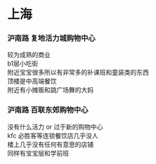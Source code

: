 # 上海

### 沪南路 复地活力城购物中心

较为成熟的商业  
b1层小吃街  
附近宝宝很多所以有非常多的补课班和童装类的东西  
顶楼是中高端餐饮  
附近有小摊贩和跳广场舞的大妈

### 沪南路 百联东郊购物中心

没有什么活力 or 过于新的购物中心  
kfc 必胜客等连锁餐饮店几乎没人  
楼上几乎没有任何有意思的店铺  
同样有宝宝层和学前班

